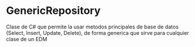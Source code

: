 GenericRepository
=================

Clase de C# que permite la usar metodos principales de base de datos (Select, Insert, Update, Delete), de forma generica que sirve para cualquier clase de un EDM
